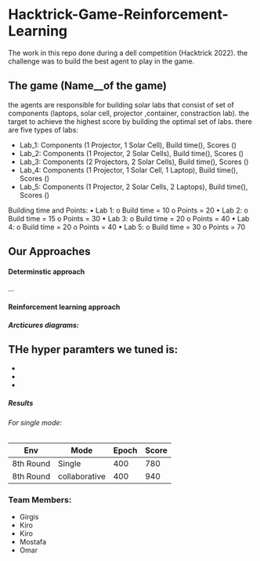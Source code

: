 # Hacktrick-Game-Reinforcement-Learning
The work in this repo done during a dell competition (Hacktrick 2022). the challenge was to build the best agent to play in the game.

## The game (Name__of the game)
the agents are responsible for building solar labs that consist of set of components (laptops, solar cell, projector ,container, constraction lab). the target to achieve the highest score
by building the optimal set of labs.
there are five types of labs:
- Lab_1: Components (1 Projector, 1 Solar Cell), Build time(), Scores ()
- Lab_2: Components (1 Projector, 2 Solar Cells), Build time(), Scores ()
- Lab_3: Components (2 Projectors, 2 Solar Cells), Build time(), Scores ()
- Lab_4: Components (1 Projector, 1 Solar Cell, 1 Laptop), Build time(), Scores ()
- Lab_5: Components (1 Projector, 2 Solar Cells, 2 Laptops), Build time(), Scores ()




Building time and Points:
• Lab 1:
o Build time = 10
o Points = 20
• Lab 2:
o Build time = 15
o Points = 30
• Lab 3:
o Build time = 20
o Points = 40
• Lab 4:
o Build time = 20
o Points = 40
• Lab 5:
o Build time = 30
o Points = 70
## Our Approaches
#### Determinstic approach
...

#### Reinforcement learning approach
##### Arcticures diagrams:
THe hyper paramters we tuned is:
- 
- 
- 
- 

##### Results
###### For single mode:
| Env | Mode |Epoch  | Score |
| ------------- | -------------  |------------- | ------------- |
| 8th Round |Single |400  | 780 |
| 8th Round |collaborative|400  | 940  |



### Team Members:
- Girgis
- Kiro
- Kiro
- Mostafa
- Omar
